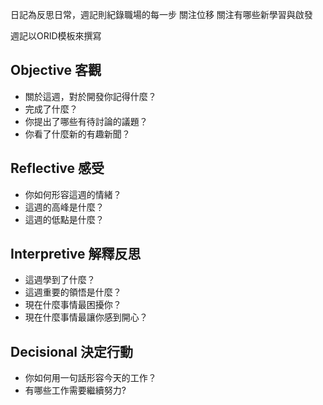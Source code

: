 日記為反思日常，週記則紀錄職場的每一步
關注位移
關注有哪些新學習與啟發

週記以ORID模板來撰寫

## Objective 客觀

- 關於這週，對於開發你記得什麼？
- 完成了什麼？
- 你提出了哪些有待討論的議題？
- 你看了什麼新的有趣新聞？

## Reflective 感受

- 你如何形容這週的情緒？
- 這週的高峰是什麼？
- 這週的低點是什麼？

## Interpretive 解釋反思

- 這週學到了什麼？
- 這週重要的領悟是什麼？
- 現在什麼事情最困擾你？
- 現在什麼事情最讓你感到開心？

## Decisional 決定行動
- 你如何用一句話形容今天的工作？
- 有哪些工作需要繼續努力?
